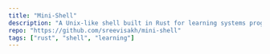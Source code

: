 ```yaml
---
title: "Mini-Shell"
description: "A Unix-like shell built in Rust for learning systems programming."
repo: "https://github.com/sreevisakh/mini-shell"
tags: ["rust", "shell", "learning"]
---
```

